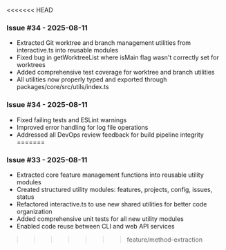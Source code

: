 <<<<<<< HEAD
### Issue #34 - 2025-08-11
- Extracted Git worktree and branch management utilities from interactive.ts into reusable modules
- Fixed bug in getWorktreeList where isMain flag wasn't correctly set for worktrees
- Added comprehensive test coverage for worktree and branch utilities
- All utilities now properly typed and exported through packages/core/src/utils/index.ts

### Issue #34 - 2025-08-11
- Fixed failing tests and ESLint warnings
- Improved error handling for log file operations
- Addressed all DevOps review feedback for build pipeline integrity
=======
### Issue #33 - 2025-08-11
- Extracted core feature management functions into reusable utility modules
- Created structured utility modules: features, projects, config, issues, status
- Refactored interactive.ts to use new shared utilities for better code organization
- Added comprehensive unit tests for all new utility modules
- Enabled code reuse between CLI and web API services
>>>>>>> feature/method-extraction

